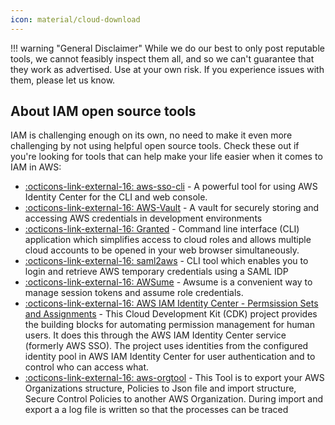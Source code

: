 ```yaml
---
icon: material/cloud-download
---
```


!!! warning "General Disclaimer"
    While we do our best to only post reputable tools, we cannot feasibly inspect them all, and so we can't guarantee that they work as advertised. Use at your own risk. If you experience issues with them, please let us know.

## About IAM open source tools
IAM is challenging enough on its own, no need to make it even more challenging by not using helpful open source tools. Check these out if you're looking for tools that can help make your life easier when it comes to IAM in AWS:

- [ :octicons-link-external-16: aws-sso-cli](https://github.com/synfinatic/aws-sso-cli) - A powerful tool for using AWS Identity Center for the CLI and web console.
- [ :octicons-link-external-16: AWS-Vault](https://github.com/99designs/aws-vault) - A vault for securely storing and accessing AWS credentials in development environments
- [ :octicons-link-external-16: Granted](https://github.com/common-fate/granted) - Command line interface (CLI) application which simplifies access to cloud roles and allows multiple cloud accounts to be opened in your web browser simultaneously.
- [ :octicons-link-external-16: saml2aws](https://github.com/Versent/saml2aws) - CLI tool which enables you to login and retrieve AWS temporary credentials using a SAML IDP
- [ :octicons-link-external-16: AWSume](https://awsu.me/) - Awsume is a convenient way to manage session tokens and assume role credentials.
- [ :octicons-link-external-16: AWS IAM Identity Center - Permsission Sets and Assignments](https://github.com/kirnberger1980/sso-permission-management) - This Cloud Development Kit (CDK) project provides the building blocks for automating permission management for human users. It does this through the AWS IAM Identity Center service (formerly AWS SSO). The project uses identities from the configured identity pool in AWS IAM Identity Center for user authentication and to control who can access what.
- [ :octicons-link-external-16: aws-orgtool](https://github.com/daknhh/aws-orgtool) - This Tool is to export your AWS Organizations structure, Policies to Json file and import structure, Secure Control Policies to another AWS Organization. During import and export a a log file is written so that the processes can be traced